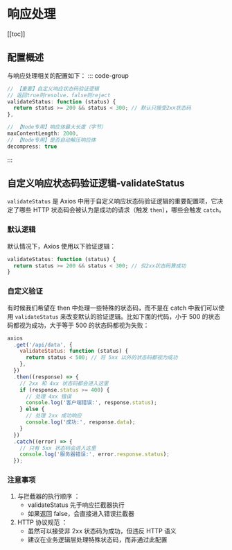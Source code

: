 # 响应处理

[[toc]]

## 配置概述

与响应处理相关的配置如下：
::: code-group

```js [通用配置]
// 【重要】自定义响应状态码验证逻辑
// 返回true则resolve，false则reject
validateStatus: function (status) {
  return status >= 200 && status < 300; // 默认只接受2xx状态码
},

```

```js [node专业配置]
// 【Node专用】响应体最大长度（字节）
maxContentLength: 2000,
// 【Node专用】是否自动解压响应体
decompress: true


```

:::

## 自定义响应状态码验证逻辑-validateStatus

`validateStatus` 是 Axios 中用于自定义响应状态码验证逻辑的重要配置项，它决定了哪些 HTTP 状态码会被认为是成功的请求（触发 `then`），哪些会触发 `catch`。

### 默认逻辑

默认情况下，Axios 使用以下验证逻辑：

```js
validateStatus: function (status) {
  return status >= 200 && status < 300; // 仅2xx状态码算成功
}
```

### 自定义验证

有时候我们希望在 then 中处理一些特殊的状态码，而不是在 catch 中我们可以使用 `validateStatus` 来改变默认的验证逻辑。比如下面的代码，小于 500 的状态码都视为成功，大于等于 500 的状态码都视为失败：

```js
axios
  .get('/api/data', {
    validateStatus: function (status) {
      return status < 500; // 将 5xx 以外的状态码都视为成功
    },
  })
  .then((response) => {
    // 2xx 和 4xx 状态码都会进入这里
    if (response.status >= 400) {
      // 处理 4xx 错误
      console.log('客户端错误:', response.status);
    } else {
      // 处理 2xx 成功响应
      console.log('成功:', response.data);
    }
  })
  .catch((error) => {
    // 只有 5xx 状态码会进入这里
    console.log('服务器错误:', error.response.status);
  });
```

### 注意事项

1. 与拦截器的执行顺序 ​：
   - validateStatus 先于响应拦截器执行
   - 如果返回 false，会直接进入错误拦截器
2. ​HTTP 协议规范 ​：
   - 虽然可以接受非 2xx 状态码为成功，但违反 HTTP 语义
   - 建议在业务逻辑层处理特殊状态码，而非通过此配置
